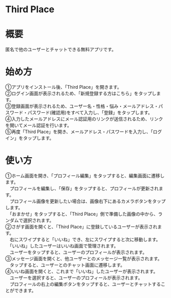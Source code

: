 # Third Place

# 概要
匿名で他のユーザーとチャットできる無料アプリです。

# 始め方
①アプリをインストール後、「Third Place」を開きます。  
②ログイン画面が表示されるため、「新規登録する方はこちら」をタップします。  
③登録画面が表示されるため、ユーザー名・性格・悩み・メールアドレス・パスワード・パスワード(確認用)をすべて入力し、「登録」をタップします。  
④入力したメールアドレスにメール認証用のリンクが送信されるため、リンクを開いてメール認証を行います。  
⑤再度「Third Place」を開き、メールアドレス・パスワードを入力し、「ログイン」をタップします。  

# 使い方
①ホーム画面を開き、「プロフィール編集」をタップすると、編集画面に遷移します。  
　プロフィールを編集し、「保存」をタップすると、プロフィールが更新されます。  
　プロフィール画像を更新したい場合は、画像右下にあるカメラボタンをタップします。  
　「おまかせ」をタップすると、「Third Place」側で準備した画像の中から、ランダムで選択されます。  
②さがす画面を開くと、「Third Place」に登録しているユーザーが表示されます。  
　右にスワイプすると「いいね」でき、左にスワイプすると次に移動します。  
　「いいね」したユーザーはいいね画面で管理されます。  
　ユーザーをタップすると、ユーザーのプロフィールが表示されます。  
③メッセージ画面を開くと、他ユーザーとのメッセージ一覧が表示されます。  
　タップすると、ユーザーとのチャット画面に遷移します。  
④いいね画面を開くと、これまで「いいね」したユーザーが表示されます。  
　ユーザーを選択すると、ユーザーのプロフィールが表示されます。  
　プロフィールの右上の編集ボタンをタップすると、ユーザーとチャットすることができます。  
